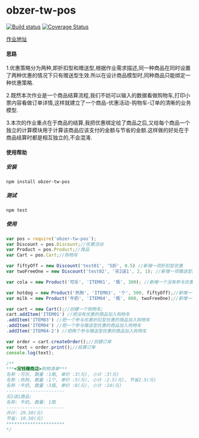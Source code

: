 # obzer-tw-pos

[![Build status](https://img.shields.io/travis/Obzer/obzer-tw-pos.svg?style=flat-square)](https://travis-ci.org/Obzer/obzer-tw-pos)
[![Coverage Status](https://img.shields.io/coveralls/Obzer/obzer-tw-pos.svg?style=flat-square)](https://coveralls.io/repos/Obzer/obzer-tw-pos)

[作业地址](https://jinshuju.net/f/n0ddSe)

#### 思路
1.优惠策略分为两种,即折扣型和赠送型,根据作业需求描述,同一种商品在同时设置了两种优惠的情况下只有赠送型生效.所以在设计商品模型时,同种商品只能绑定一种优惠策略.

2.既然本次作业是一个商品结算流程,我们不妨可以输入的数据看做购物车,打印小票内容看做订单详情,这样就建立了一个商品-优惠活动-购物车-订单的清晰的业务模型.

3.本次的作业重点在于商品的结算,我把优惠绑定给了商品之后,又给每个商品一个独立的计算模块用于计算该商品应该支付的金额与节省的金额.这样做的好处在于商品结算时都是相互独立的,不会混淆.


#### 使用帮助

##### 安装
```
npm install obzer-tw-pos
```

##### 测试
```
npm test
```

##### 使用
```javascript
var pos = require('obzer-tw-pos');
var Discount = pos.Discount;//优惠活动
var Product = pos.Product;//商品
var Cart = pos.Cart;//购物车

var fiftyOff = new Discount('test01', '5折', 0.5) //新增一项折扣型优惠
var twoFreeOne = new Discount('test02', '买2送1', 2, 1); //新增一项赠送型优惠

var cola = new Product('可乐', 'ITEM01', '瓶', 300); //新增一个没有参与优惠的商品

var hotdog = new Product('热狗', 'ITEM03', '个', 500, fiftyOff);//新增一个参与优惠折扣型优惠的商品
var milk = new Product('牛奶', 'ITEM04', '瓶', 800, twoFreeOne);//新增一个参与赠送型优惠的商品

var cart = new Cart();//创建一个购物车;
cart.addItem('ITEM01') //把没有优惠的商品加入购物车
.addItem('ITEM03') //把一个参与优惠折扣型优惠的商品加入购物车
.addItem('ITEM04') //把一个参与赠送型优惠的商品加入购物车
.addItem('ITEM04-2') //把两个参与赠送型优惠的商品加入购物车

var order = cart.createOrder();//创建订单
var text = order.print();//结算订单
console.log(text);

/**
***<没钱赚商店>购物清单***
名称 :可乐, 数量 :1瓶, 单价 :3(元), 小计 :3(元)
名称 :热狗, 数量 :1个, 单价 :5(元), 小计 :2.5(元), 节省2.5(元)
名称 :牛奶, 数量 :3瓶, 单价 :8(元), 小计 :24(元)
----------------------
买2送1商品:
名称: 牛奶, 数量: 1瓶
----------------------
共计: 29.50(元)
节省: 10.50(元)
**********************
*/
```
